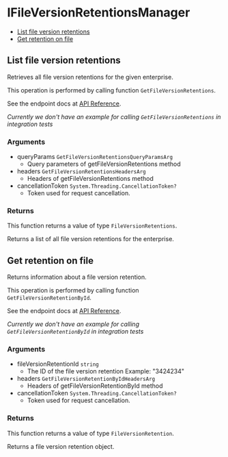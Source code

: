 # IFileVersionRetentionsManager


- [List file version retentions](#list-file-version-retentions)
- [Get retention on file](#get-retention-on-file)

## List file version retentions

Retrieves all file version retentions for the given enterprise.

This operation is performed by calling function `GetFileVersionRetentions`.

See the endpoint docs at
[API Reference](https://developer.box.com/reference/get-file-version-retentions/).

*Currently we don't have an example for calling `GetFileVersionRetentions` in integration tests*

### Arguments

- queryParams `GetFileVersionRetentionsQueryParamsArg`
  - Query parameters of getFileVersionRetentions method
- headers `GetFileVersionRetentionsHeadersArg`
  - Headers of getFileVersionRetentions method
- cancellationToken `System.Threading.CancellationToken?`
  - Token used for request cancellation.


### Returns

This function returns a value of type `FileVersionRetentions`.

Returns a list of all file version retentions for the enterprise.


## Get retention on file

Returns information about a file version retention.

This operation is performed by calling function `GetFileVersionRetentionById`.

See the endpoint docs at
[API Reference](https://developer.box.com/reference/get-file-version-retentions-id/).

*Currently we don't have an example for calling `GetFileVersionRetentionById` in integration tests*

### Arguments

- fileVersionRetentionId `string`
  - The ID of the file version retention Example: "3424234"
- headers `GetFileVersionRetentionByIdHeadersArg`
  - Headers of getFileVersionRetentionById method
- cancellationToken `System.Threading.CancellationToken?`
  - Token used for request cancellation.


### Returns

This function returns a value of type `FileVersionRetention`.

Returns a file version retention object.


